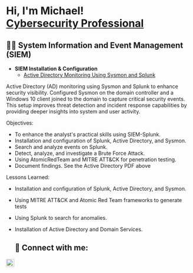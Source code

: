 <h1>Hi, I'm Michael! <br/><a href="https://www.linkedin.com/in/michael-musoke/">Cybersecurity Professional</a></h1>

<h2>👨‍💻 System Information and Event Management (SIEM)</h2>

- <b> SIEM Installation & Configuration</b>
  - [Active Directory Monitoring Using Sysmon and Splunk](https://github.com/Muts256/Active-Directory-Attack)

Active Directory (AD) monitoring using Sysmon and Splunk to enhance security visibility. Configured Sysmon on the domain controller and a Windows 10 client joined to the domain to capture critical security events. This setup improves threat detection and incident response capabilities by providing deeper insights into system and user activity.

Objectives:
  - To enhance the analyst's practical skills using SIEM-Splunk.
  - Installation and configuration of Splunk, Active Directory, and Sysmon.
  - Search and analyze events on Splunk.
  - Detect, analyze, and investigate a Brute Force Attack.
  - Using AtomicRedTeam and MITRE ATT&CK for penetration testing.
  - Document findings. See the Active Directory PDF above

Lessons Learned:
  - Installation and configuration of Splunk, Active Directory, and Sysmon.
  - Using MITRE ATT&CK and Atomic Red Team frameworks to generate tests
  - Using Splunk to search for anomalies.
  - Installation of Active Directory and Domain Services.



    <h2> 🤳 Connect with me:</h2>

[<img align="left" alt="michael-musoke | LinkedIn" width="22px" src="https://cdn.jsdelivr.net/npm/simple-icons@v3/icons/linkedin.svg" />][linkedin]

[linkedin]: https://linkedin.com/in/michael-musoke

<!--
**Muts/Muts256** is a ✨ _special_ ✨ repository because its `README.md` (this file) appears on your GitHub profile.

Here are some ideas to get you started:

- 🔭 I’m currently working on ...
- 🌱 I’m currently learning ...
- 👯 I’m looking to collaborate on ...
- 🤔 I’m looking for help with ...
- 💬 Ask me about ...
- 📫 How to reach me: ...
- 😄 Pronouns: ...
- ⚡ Fun fact: ...
-->
